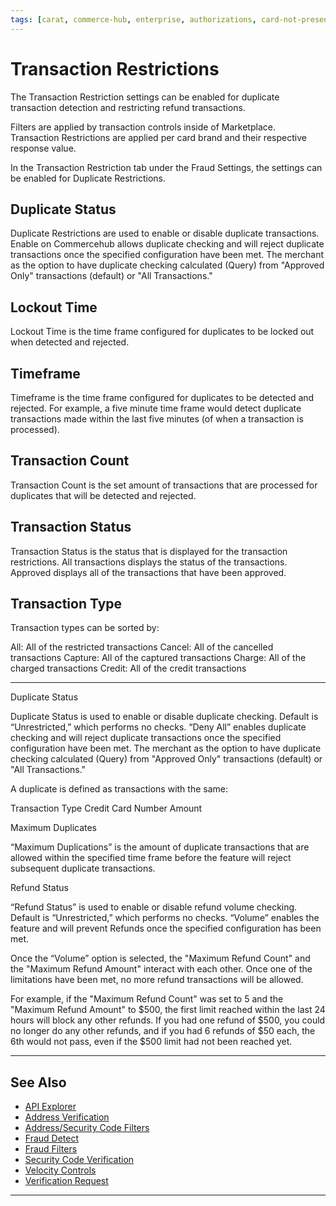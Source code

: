 ```yaml
---
tags: [carat, commerce-hub, enterprise, authorizations, card-not-present, fraud, transaction-restrictions]
---
```



# Transaction Restrictions

The Transaction Restriction settings can be enabled for duplicate transaction detection and restricting refund transactions.

Filters are applied by transaction controls inside of Marketplace. Transaction Restrictions are applied per card brand and their respective response value.

In the Transaction Restriction tab under the Fraud Settings, the settings can be enabled for Duplicate Restrictions.

## Duplicate Status

Duplicate Restrictions are used to enable or disable duplicate transactions. Enable on Commercehub allows duplicate checking and will reject duplicate transactions once the specified configuration have been met. The merchant as the option to have duplicate checking calculated (Query) from "Approved Only" transactions (default) or "All Transactions."

## Lockout Time 

Lockout Time is the time frame configured for duplicates to be locked out when detected and rejected. 

## Timeframe

Timeframe is the time frame configured for duplicates to be detected and rejected. For example, a five minute time frame would detect duplicate transactions made within the last five minutes (of when a transaction is processed).

## Transaction Count 

Transaction Count is the set amount of transactions that are processed for duplicates that will be detected and rejected.

## Transaction Status

Transaction Status is the status that is displayed for the transaction restrictions. All transactions displays the status of the transactions. Approved displays all of the transactions that have been approved. 

## Transaction Type

Transaction types can be sorted by:

All: All of the restricted transactions
Cancel: All of the cancelled transactions
Capture: All of the captured transactions
Charge: All of the charged transactions
Credit: All of the credit transactions

---

Duplicate Status

Duplicate Status is used to enable or disable duplicate checking. Default is “Unrestricted,” which performs no checks. “Deny All” enables duplicate checking and will reject duplicate transactions once the specified configuration have been met. The merchant as the option to have duplicate checking calculated (Query) from "Approved Only" transactions (default) or "All Transactions."

A duplicate is defined as transactions with the same:

Transaction Type
Credit Card Number
Amount


Maximum Duplicates

“Maximum Duplications” is the amount of duplicate transactions that are allowed within the specified time frame before the feature will reject subsequent duplicate transactions.

Refund Status

“Refund Status” is used to enable or disable refund volume checking. Default is “Unrestricted,” which performs no checks. “Volume” enables the feature and will prevent Refunds once the specified configuration has been met.

Once the “Volume” option is selected, the "Maximum Refund Count" and the "Maximum Refund Amount" interact with each other. Once one of the limitations have been met, no more refund transactions will be allowed.

For example, if the "Maximum Refund Count" was set to 5 and the "Maximum Refund Amount" to $500, the first limit reached within the last 24 hours will block any other refunds. If you had one refund of $500, you could no longer do any other refunds, and if you had 6 refunds of $50 each, the 6th would not pass, even if the $500 limit had not been reached yet.



---

## See Also

- [API Explorer](../api/?type=post&path=/payments-vas/v1/accounts/verification)
- [Address Verification](?path=docs/Resources/Guides/Fraud/Address-Verification.md)
- [Address/Security Code Filters](?path=docs/Resources/Guides/Fraud/Fraud-Settings-AVS-CVV.md)
- [Fraud Detect](?path=docs/Resources/Guides/Fraud/Fraud-Detect.md)
- [Fraud Filters](?path=docs/Resources/Guides/Fraud/Fraud-Settings-Filters.md)
- [Security Code Verification](?path=docs/Resources/Guides/Fraud/Security-Code.md)
- [Velocity Controls](?path=docs/Resources/Guides/Fraud/Fraud-Settings-Velocity.md)
- [Verification Request](?path=docs/Resources/API-Documents/Payments_VAS/Verification.md)

---
